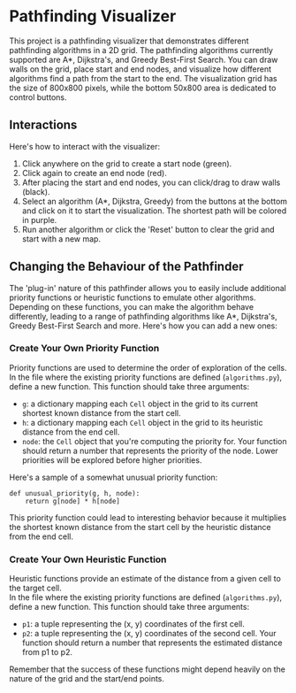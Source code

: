 # Pathfinding Visualizer
This project is a pathfinding visualizer that demonstrates different pathfinding algorithms in a 2D grid. The pathfinding algorithms currently supported are A*, Dijkstra's, and Greedy Best-First Search. You can draw walls on the grid, place start and end nodes, and visualize how different algorithms find a path from the start to the end. The visualization grid has the size of 800x800 pixels, while the bottom 50x800 area is dedicated to control buttons.

## Interactions
Here's how to interact with the visualizer:
1. Click anywhere on the grid to create a start node (green).
2. Click again to create an end node (red).
3. After placing the start and end nodes, you can click/drag to draw walls (black).
4. Select an algorithm (A*, Dijkstra, Greedy) from the buttons at the bottom and click on it to start the visualization. The shortest path will be colored in purple.
6. Run another algorithm or click the 'Reset' button to clear the grid and start with a new map.

## Changing the Behaviour of the Pathfinder
The 'plug-in' nature of this pathfinder allows you to easily include additional priority functions or heuristic functions to emulate other algorithms. Depending on these functions, you can make the algorithm behave differently, leading to a range of pathfinding algorithms like A*, Dijkstra's, Greedy Best-First Search and more. Here's how you can add a new ones:

### Create Your Own Priority Function
Priority functions are used to determine the order of exploration of the cells. <br>
In the file where the existing priority functions are defined (`algorithms.py`), define a new function. This function should take three arguments:
- `g`: a dictionary mapping each `Cell` object in the grid to its current shortest known distance from the start cell.
- `h`: a dictionary mapping each `Cell` object in the grid to its heuristic distance from the end cell.
- `node`: the `Cell` object that you're computing the priority for.
Your function should return a number that represents the priority of the node. Lower priorities will be explored before higher priorities.

Here's a sample of a somewhat unusual priority function:
```
def unusual_priority(g, h, node):
    return g[node] * h[node]
```
This priority function could lead to interesting behavior because it multiplies the shortest known distance from the start cell by the heuristic distance from the end cell.

### Create Your Own Heuristic Function
Heuristic functions provide an estimate of the distance from a given cell to the target cell. <br>
In the file where the existing priority functions are defined (`algorithms.py`), define a new function. This function should take three arguments:
- `p1`: a tuple representing the (x, y) coordinates of the first cell.
- `p2`: a tuple representing the (x, y) coordinates of the second cell.
Your function should return a number that represents the estimated distance from p1 to p2. <br>

Remember that the success of these functions might depend heavily on the nature of the grid and the start/end points. <br>
